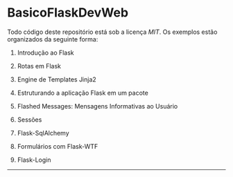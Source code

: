 BasicoFlaskDevWeb
===================

Todo código deste repositório está sob a licença *MIT*. Os exemplos estão organizados da seguinte forma:

1.	Introdução ao Flask

2.	Rotas em Flask

3.	Engine de Templates Jinja2

4.	Estruturando a aplicação Flask em um pacote

5.	Flashed Messages: Mensagens Informativas ao Usuário

6.	Sessões

7.	Flask-SqlAlchemy

8.	Formulários com Flask-WTF

9.	Flask-Login

---------------------------

